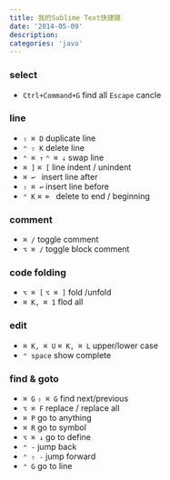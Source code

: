 ```yaml
---
title: 我的Sublime Text快捷键
date: '2014-05-09'
description:
categories: 'java'
---
```


### select 

* `Ctrl+Command+G` find all `Escape` cancle

### line

* `⇧ ⌘ D` duplicate line
* `⌃ ⇧ K` delete line
* `⌃ ⌘ ↑`  `⌃ ⌘ ↓` swap line
* `⌘ ]` `⌘ [` line indent / unindent
* `⌘ ↩ ` insert line after
* `⇧ ⌘ ↩` insert line before
* `⌃ K`  `⌘ ⌦ ` delete to end / beginning

### comment

* `⌘ /` toggle comment
* `⌥ ⌘ /` toggle block comment

### code folding

* `⌥ ⌘ [` `⌥ ⌘ ]` fold /unfold
* `⌘ K, ⌘ 1` flod all

### edit

* `⌘ K, ⌘ U` `⌘ K, ⌘ L` upper/lower case
* `⌃ space` show complete

### find & goto

* `⌘ G` `⇧ ⌘ G` find next/previous
* `⌥ ⌘ F` replace / replace all
* `⌘ P` go to anything
* `⌘ R` go to symbol
* `⌥ ⌘ ↓` go to define
* `⌃ -` jump back
* `⌃ ⇧ -` jump forward
* `⌃ G` go to line



